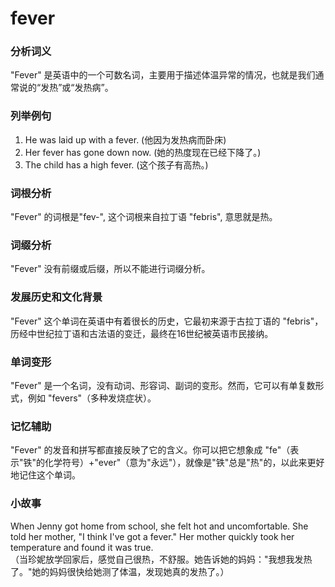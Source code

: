 # fever

### 分析词义

  

"Fever" 是英语中的一个可数名词，主要用于描述体温异常的情况，也就是我们通常说的“发热”或“发热病”。

  

### 列举例句

  

1.  He was laid up with a fever. (他因为发热病而卧床)
2.  Her fever has gone down now. (她的热度现在已经下降了。)
3.  The child has a high fever. (这个孩子有高热。)

  

### 词根分析

  

"Fever" 的词根是"fev-", 这个词根来自拉丁语 "febris", 意思就是热。

  

### 词缀分析

  

"Fever" 没有前缀或后缀，所以不能进行词缀分析。

  

### 发展历史和文化背景

  

"Fever" 这个单词在英语中有着很长的历史，它最初来源于古拉丁语的 "febris"，历经中世纪拉丁语和古法语的变迁，最终在16世纪被英语市民接纳。

  

### 单词变形

  

"Fever" 是一个名词，没有动词、形容词、副词的变形。然而，它可以有单复数形式，例如 "fevers"（多种发烧症状）。

  

### 记忆辅助

  

"Fever" 的发音和拼写都直接反映了它的含义。你可以把它想象成 "fe"（表示"铁"的化学符号）+"ever"（意为"永远"），就像是"铁"总是"热"的，以此来更好地记住这个单词。

  

### 小故事

  

When Jenny got home from school, she felt hot and uncomfortable. She told her mother, "I think I've got a fever." Her mother quickly took her temperature and found it was true.  
（当珍妮放学回家后，感觉自己很热，不舒服。她告诉她的妈妈："我想我发热了。"她的妈妈很快给她测了体温，发现她真的发热了。）
